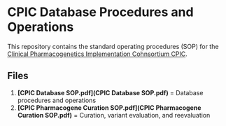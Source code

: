 # CPIC Database Procedures and Operations

This repository contains the standard operating procedures (SOP) for the [Clinical Pharmacogenetics Implementation Cohnsortium CPIC](https://cpicpgx.org).

## Files

1. __[CPIC Database SOP.pdf](CPIC Database SOP.pdf)__ = Database procedures and operations
2. __[CPIC Pharmacogene Curation SOP.pdf](CPIC Pharmacogene Curation SOP.pdf)__ = Curation, variant evaluation, and reevaluation
